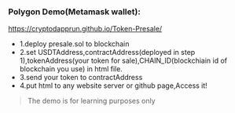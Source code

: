 ### Polygon Demo(Metamask wallet):
 https://cryptodapprun.github.io/Token-Presale/

* 1.deploy presale.sol to blockchain
* 2.set USDTAddress,contractAddress(deployed in step 1),tokenAddress(your token for sale),CHAIN_ID(blockchiain id of blockchain you use) in html file.
* 3.send your token to contractAddress
* 4.put html to any website server or github page,Access it!


>The demo is for learning purposes only
